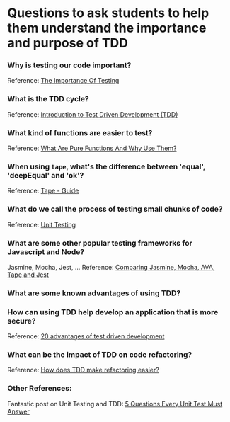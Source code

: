 # Questions to ask students to help them understand the importance and purpose of TDD

### Why is testing our code important?

Reference: [The Importance Of Testing](https://gcdtech.com/blog/the-importance-of-testing/)


### What is the TDD cycle?

Reference: [Introduction to Test Driven Development (TDD)](http://agiledata.org/essays/tdd.html)


### What kind of functions are easier to test?

Reference: [What Are Pure Functions And Why Use Them?](https://medium.com/@jamesjefferyuk/javascript-what-are-pure-functions-4d4d5392d49c)


### When using `tape`, what's the difference between 'equal', 'deepEqual' and 'ok'?

Reference: [Tape - Guide](https://ci.testling.com/guide/tape)


### What do we call the process of testing small chunks of code?

Reference: [Unit Testing](https://en.wikipedia.org/wiki/Unit_testing)


### What are some other popular testing frameworks for Javascript and Node?

Jasmine, Mocha, Jest, ...
Reference: [Comparing Jasmine, Mocha, AVA, Tape and Jest](https://raygun.com/blog/javascript-unit-testing-frameworks)


### What are some known advantages of using TDD? 
### How can using TDD help develop an application that is more secure?

Reference: [20 advantages of test driven development](https://apiumhub.com/tech-blog-barcelona/advantages-of-test-driven-development)


### What can be the impact of TDD on code refactoring?

Reference: [How does TDD make refactoring easier?](https://stackoverflow.com/questions/255509/how-does-tdd-make-refactoring-easier)


### Other References:

Fantastic post on Unit Testing and TDD: [5 Questions Every Unit Test Must Answer](https://medium.com/javascript-scene/what-every-unit-test-needs-f6cd34d9836d)

